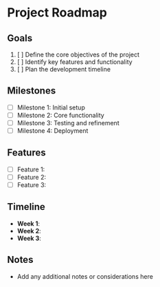 # Project Roadmap

## Goals
1. [ ] Define the core objectives of the project
2. [ ] Identify key features and functionality
3. [ ] Plan the development timeline

## Milestones
- [ ] Milestone 1: Initial setup
- [ ] Milestone 2: Core functionality
- [ ] Milestone 3: Testing and refinement
- [ ] Milestone 4: Deployment

## Features
- [ ] Feature 1: 
- [ ] Feature 2: 
- [ ] Feature 3: 

## Timeline
- **Week 1**: 
- **Week 2**: 
- **Week 3**: 

## Notes
- Add any additional notes or considerations here 